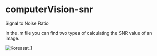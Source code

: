 # computerVision-snr
Signal to Noise Ratio

In the .m file you can find two types of calculating the SNR value of an image.

![Koreasat_1](https://user-images.githubusercontent.com/20106869/124434614-c3777080-dd7c-11eb-8fd6-8eeff3e1d4c3.jpg)
